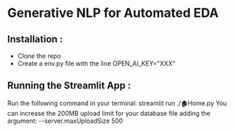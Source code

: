 # Generative NLP for Automated EDA

## Installation :
- Clone the repo
- Create a env.py file with the line OPEN_AI_KEY="XXX"

## Running the Streamlit App :
Run the following command in your terminal: streamlit run ./🏚️Home.py
You can increase the 200MB upload limit for your database file adding the argument: --server.maxUploadSize 500 
